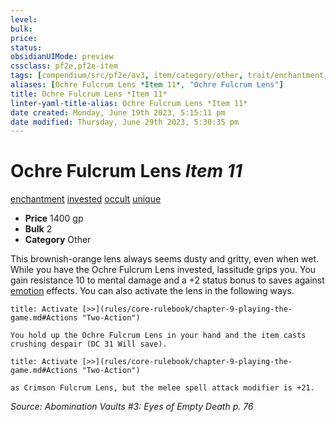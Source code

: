 ```yaml
---
level:
bulk:
price:
status:
obsidianUIMode: preview
cssclass: pf2e,pf2e-item
tags: [compendium/src/pf2e/av3, item/category/other, trait/enchantment, trait/invested, trait/occult, trait/unique]
aliases: [Ochre Fulcrum Lens *Item 11*, "Ochre Fulcrum Lens"]
title: Ochre Fulcrum Lens *Item 11*
linter-yaml-title-alias: Ochre Fulcrum Lens *Item 11*
date created: Monday, June 19th 2023, 5:15:11 pm
date modified: Thursday, June 29th 2023, 5:30:35 pm
---
```


# Ochre Fulcrum Lens *Item 11*

[enchantment](rules/traits/enchantment.md) [invested](rules/traits/invested.md) [occult](rules/traits/occult.md) [unique](rules/traits/unique.md)  

- **Price** 1400 gp
- **Bulk** 2
- **Category** Other

This brownish-orange lens always seems dusty and gritty, even when wet. While you have the Ochre Fulcrum Lens invested, lassitude grips you. You gain resistance 10 to mental damage and a +2 status bonus to saves against [emotion](rules/traits/emotion.md) effects. You can also activate the lens in the following ways.

```ad-embed-ability
title: Activate [>>](rules/core-rulebook/chapter-9-playing-the-game.md#Actions "Two-Action")

You hold up the Ochre Fulcrum Lens in your hand and the item casts crushing despair (DC 31 Will save).
```

```ad-embed-ability
title: Activate [>>](rules/core-rulebook/chapter-9-playing-the-game.md#Actions "Two-Action")

as Crimson Fulcrum Lens, but the melee spell attack modifier is +21.
```

*Source: Abomination Vaults #3: Eyes of Empty Death p. 76*
